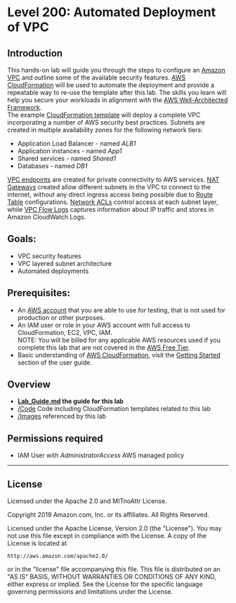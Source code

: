 ﻿# Level 200: Automated Deployment of VPC

## Introduction
This hands-on lab will guide you through the steps to configure an [Amazon VPC](https://docs.aws.amazon.com/vpc/latest/userguide/what-is-amazon-vpc.html) and outline some of the available security features. [AWS CloudFormation](https://aws.amazon.com/cloudformation/) will be used to automate the deployment and provide a repeatable way to re-use the template after this lab. The skills you learn will help you secure your workloads in alignment with the [AWS Well-Architected Framework](https://aws.amazon.com/architecture/well-architected/).  
The example [CloudFormation template](Code/vpc-alb-app-db.yaml) will deploy a complete VPC incorporating a number of AWS security best practices.
Subnets are created in multiple availability zones for the following network tiers:
  * Application Load Balancer - named *ALB1*
  * Application instances - named *App1*
  * Shared services - named *Shared1*
  * Databases - named *DB1*  

[VPC endpoints](https://docs.aws.amazon.com/vpc/latest/userguide/vpc-endpoints.html) are created for private connectivity to AWS services. [NAT Gateways](https://docs.aws.amazon.com/vpc/latest/userguide/vpc-nat-gateway.html) created allow different subnets in the VPC to connect to the internet, without any direct ingress access being possible due to [Route Table](https://docs.aws.amazon.com/vpc/latest/userguide/VPC_Route_Tables.html) configurations. [Network ACLs](https://docs.aws.amazon.com/vpc/latest/userguide/vpc-network-acls.html) control access at each subnet layer, while [VPC Flow Logs](https://docs.aws.amazon.com/vpc/latest/userguide/flow-logs.html) captures information about IP traffic and stores in Amazon CloudWatch Logs.

## Goals:
* VPC security features
* VPC layered subnet architecture
* Automated deployments

## Prerequisites:
* An [AWS account](https://portal.aws.amazon.com/gp/aws/developer/registration/index.html) that you are able to use for testing, that is not used for production or other purposes.  
* An IAM user or role in your AWS account with full access to CloudFormation, EC2, VPC, IAM.  
NOTE: You will be billed for any applicable AWS resources used if you complete this lab that are not covered in the [AWS Free Tier](https://aws.amazon.com/free/).
* Basic understanding of [AWS CloudFormation](https://aws.amazon.com/cloudformation/), visit the [Getting Started](https://docs.aws.amazon.com/AWSCloudFormation/latest/UserGuide/GettingStarted.html) section of the user guide.

## Overview
* **[Lab_Guide.md](Lab_Guide.md) the guide for this lab**
* [/Code](Code/) Code including CloudFormation templates related to this lab
* [/Images](Images/) referenced by this lab

## Permissions required
* IAM User with *AdministratorAccess* AWS managed policy

***

## License
Licensed under the Apache 2.0 and MITnoAttr License. 

Copyright 2019 Amazon.com, Inc. or its affiliates. All Rights Reserved.

Licensed under the Apache License, Version 2.0 (the "License"). You may not use this file except in compliance with the License. A copy of the License is located at

    http://aws.amazon.com/apache2.0/

or in the "license" file accompanying this file. This file is distributed on an "AS IS" BASIS, WITHOUT WARRANTIES OR CONDITIONS OF ANY KIND, either express or implied. See the License for the specific language governing permissions and limitations under the License.


